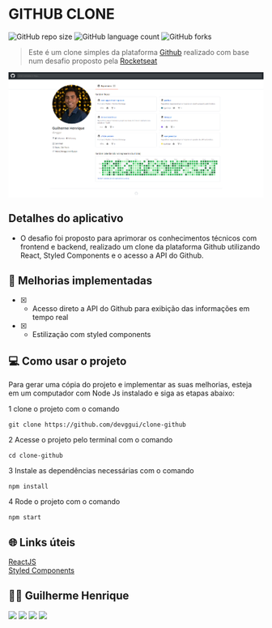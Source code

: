 # GITHUB CLONE

![GitHub repo size](https://img.shields.io/github/repo-size/devggui/clone-github)
![GitHub language count](https://img.shields.io/github/languages/count/devggui/clone-github)
![GitHub forks](https://img.shields.io/github/forks/devggui/clone-github)


> Este é um clone simples da plataforma [Github](https://github.com) realizado com base num desafio proposto pela [Rocketseat](https://www.rocketseat.com.br)

<div
  style="width:100%; display:flex; align-items:center; gap:16px" 
>
<img src="./public/preview.png" width="100%">
</div>

## Detalhes do aplicativo

- O desafio foi proposto para aprimorar os conhecimentos técnicos com frontend e backend, realizado um clone da plataforma Github utilizando React, Styled Components
e o acesso a API do Github.


## 🚀 Melhorias implementadas
- [x] - Acesso direto a API do Github para exibição das informações em tempo real
- [x] - Estilização com styled components


## 💻 Como usar o projeto
Para gerar uma cópia do projeto e implementar as suas melhorias, esteja em um computador com Node Js instalado e siga as etapas abaixo:

1  clone o projeto com o comando 
```
git clone https://github.com/devggui/clone-github
``` 
2  Acesse o projeto pelo terminal com o comando 
```
cd clone-github
```  
3  Instale as dependências necessárias com o comando
```
npm install
```

4  Rode o projeto com o comando
```
npm start
``` 

## 🌐 Links úteis
[ReactJS](https://react.dev)  
[Styled Components](https://styled-components.com)  


## 🧑‍💻 Guilherme Henrique

[<img src="https://img.shields.io/badge/linkedin-%230077B5.svg?&style=for-the-badge&logo=linkedin&logoColor=white" />](https://www.linkedin.com/in/devggui)
[<img src=" https://img.shields.io/badge/GitHub-100000?style=for-the-badge&logo=github&logoColor=white" />](https://gthub.com/devggui)
[<img src="https://img.shields.io/badge/WhatsApp-25D366?style=for-the-badge&logo=whatsapp&logoColor=white"/>](http://wa.me/5514998619263)
[<img src="https://img.shields.io/website-up-down-green-red/http/shields.io.svg" height="28" />](https://devggui.netlify.app)